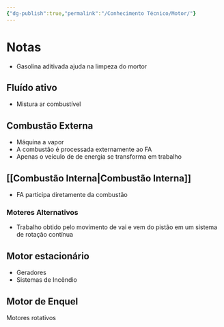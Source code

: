 ```yaml
---
{"dg-publish":true,"permalink":"/Conhecimento Técnico/Motor/"}
---
```


# Notas
- Gasolina aditivada ajuda na limpeza do mortor

## Fluído ativo
- Mistura ar combustível

## Combustão Externa
- Máquina a vapor
- A combustão é processada externamente ao FA
- Apenas o veículo de de energia se transforma em trabalho

## [[Combustão Interna\|Combustão Interna]]
- FA participa diretamente da combustão

### Moteres Alternativos
- Trabalho obtido pelo movimento de vai e vem do pistão em um sistema de rotação contínua

## Motor estacionário
- Geradores
- Sistemas de Incêndio

## Motor de Enquel

Motores rotativos